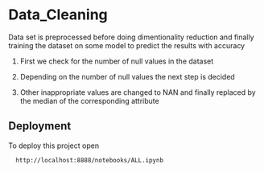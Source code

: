 
# Data_Cleaning

Data set is preprocessed before doing dimentionality reduction and finally training the dataset on some model to predict the results with accuracy


1. First we check for the number of null values in the dataset

2. Depending on the number of null values the next step is decided
3. Other inappropriate values are changed to NAN and finally replaced by the median of the corresponding attribute 
## Deployment

To deploy this project open

```bash
  http://localhost:8888/notebooks/ALL.ipynb
```

